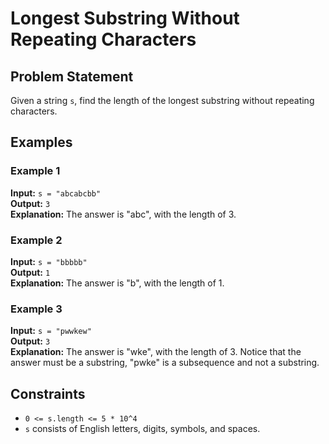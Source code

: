 # Longest Substring Without Repeating Characters

## Problem Statement

Given a string `s`, find the length of the longest substring without repeating characters.

## Examples

### Example 1

**Input:** `s = "abcabcbb"`  
**Output:** `3`  
**Explanation:** The answer is "abc", with the length of 3.

### Example 2

**Input:** `s = "bbbbb"`  
**Output:** `1`  
**Explanation:** The answer is "b", with the length of 1.

### Example 3

**Input:** `s = "pwwkew"`  
**Output:** `3`  
**Explanation:** The answer is "wke", with the length of 3. Notice that the answer must be a substring, "pwke" is a subsequence and not a substring.

## Constraints

- `0 <= s.length <= 5 * 10^4`
- `s` consists of English letters, digits, symbols, and spaces.
